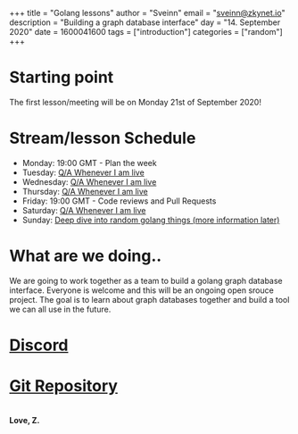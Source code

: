 +++
title = "Golang lessons"
author = "Sveinn"
email = "sveinn@zkynet.io"
description = "Building a graph database interface"
day = "14. September 2020"
date = 1600041600
tags = ["introduction"]
categories = ["random"]
+++

# Starting point
The first lesson/meeting will be on Monday 21st of September 2020!

# Stream/lesson Schedule
 - Monday: 19:00 GMT - Plan the week
 - Tuesday: [Q/A Whenever I am live](https://www.twitch.tv/zhuffles)
 - Wednesday: [Q/A Whenever I am live](https://www.twitch.tv/zhuffles)
 - Thursday: [Q/A Whenever I am live](https://www.twitch.tv/zhuffles)
 - Friday: 19:00 GMT - Code reviews and Pull Requests
 - Saturday: [Q/A Whenever I am live](https://www.twitch.tv/zhuffles)
 - Sunday: [Deep dive into random golang things (more information later)](https://www.twitch.tv/zhuffles)


# What are we doing..
We are going to work together as a team to build a golang graph database interface. Everyone is welcome and this will be an ongoing open srouce project. The goal is to learn about graph databases together and build a tool we can all use in the future. 

# [Discord](https://discord.com/invite/r4wxkXd)
# [Git Repository](https://github.com/opensourcez/go4neo)

<br>
<b>Love, Z.</b>
 